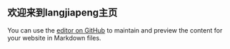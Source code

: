 ## 欢迎来到langjiapeng主页

You can use the [editor on GitHub](https://github.com/langjiapeng/langjiapeng.github.io/edit/master/index.md) to maintain and preview the content for your website in Markdown files.
